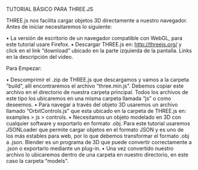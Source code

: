 TUTORIAL BÁSICO PARA THREE.JS

THREE.js nos facilita cargar objetos 3D directamente a nuestro navegador. Antes de iniciar necesitaremos lo siguiente:

•	La versión de escritorio de un navegador compatible con WebGL, para este tutorial usare Firefox.
•	Descargar THREE.js en: http://threejs.org/ y click en el link “download” ubicado en la parte izquierda de la pantalla. Links en la descripción del video.

Para Empezar:

•	Descomprimir el .zip de THREE.js que descargamos y vamos a la carpeta “build”, allí encontraremos el archivo “three.min.js”. Debemos copiar este archivo en el directorio de nuestra carpeta principal. Todos los archivos de este tipo los ubicaremos en una misma carpeta llamada “js” o como deseemos. 
•	Para navegar a través  del objeto 3D usaremos un archivo llamado “OrbitControls.js” que esta ubicado en la carpeta de THREE.js en: examples > js > controls.
•	Necesitamos un objeto modelado en 3D con cualquier software y exportarlo en formato .obj. Para este tutorial usaremos JSONLoader que permite cargar objetos en el formato JSON y es uno de los más estables para web, por lo que debemos transformar el formato .obj a .json. Blender es un programa de 3D que puede convertir correctamente a .json o exportarlo mediante un plug-in.
•	Una vez convertido nuestro archivo lo ubicaremos dentro de una carpeta en nuestro directorio, en este caso la carpeta “models”.

